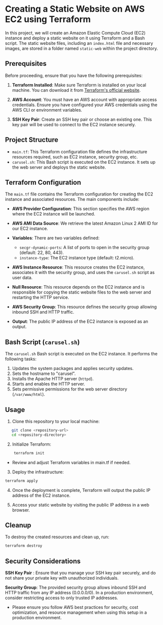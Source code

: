 # Creating a Static Website on AWS EC2 using Terraform

In this project, we will create an Amazon Elastic Compute Cloud (EC2) instance and deploy a static website on it using Terraform and a Bash script. The static website files, including an `index.html` file and necessary images, are stored in a folder named `static-web` within the project directory.

## Prerequisites

Before proceeding, ensure that you have the following prerequisites:

1. **Terraform Installed**: Make sure Terraform is installed on your local machine. You can download it from [Terraform's official website](https://www.terraform.io/downloads.html).

2. **AWS Account**: You must have an AWS account with appropriate access credentials. Ensure you have configured your AWS credentials using the AWS CLI or environment variables.

3. **SSH Key Pair**: Create an SSH key pair or choose an existing one. This key pair will be used to connect to the EC2 instance securely.

## Project Structure

- `main.tf`: This Terraform configuration file defines the infrastructure resources required, such as EC2 instance, security group, etc.
- `carusel.sh`: This Bash script is executed on the EC2 instance. It sets up the web server and deploys the static website.

## Terraform Configuration

The `main.tf` file contains the Terraform configuration for creating the EC2 instance and associated resources. The main components include:

- **AWS Provider Configuration**: This section specifies the AWS region where the EC2 instance will be launched.

- **AWS AMI Data Source**: We retrieve the latest Amazon Linux 2 AMI ID for our EC2 instance.

- **Variables**: There are two variables defined:
    - `secgr-dynamic-ports`: A list of ports to open in the security group (default: 22, 80, 443).
    - `instance-type`: The EC2 instance type (default: t2.micro).

- **AWS Instance Resource**: This resource creates the EC2 instance, associates it with the security group, and uses the `carusel.sh` script as user data.

- **Null Resource**: This resource depends on the EC2 instance and is responsible for copying the static website files to the web server and restarting the HTTP service.

- **AWS Security Group**: This resource defines the security group allowing inbound SSH and HTTP traffic.

- **Output**: The public IP address of the EC2 instance is exposed as an output.

## Bash Script (`carusel.sh`)

The `carusel.sh` Bash script is executed on the EC2 instance. It performs the following tasks:

1. Updates the system packages and applies security updates.
2. Sets the hostname to "carusel".
3. Installs the Apache HTTP server (`httpd`).
4. Starts and enables the HTTP server.
5. Sets permissive permissions for the web server directory (`/var/www/html`).

## Usage

1. Clone this repository to your local machine:

``` bash
   git clone <repository-url>
   cd <repository-directory>
```

2. Initialize Terraform:

``` bash
    terraform init
```
   * Review and adjust Terraform variables in main.tf if needed.

3. Deploy the infrastructure:

``` bash
terraform apply
```
4. Once the deployment is complete, Terraform will output the public IP address of the EC2 instance.

5. Access your static website by visiting the public IP address in a web browser.

## Cleanup
To destroy the created resources and clean up, run:

``` bash
terraform destroy
```

## Security Considerations

**SSH Key Pair** : Ensure that you manage your SSH key pair securely, and do not share your private key with unauthorized individuals.

**Security Group**: The provided security group allows inbound SSH and HTTP traffic from any IP address (0.0.0.0/0). In a production environment, consider restricting access to only trusted IP addresses.

* Please ensure you follow AWS best practices for security, cost optimization, and resource management when using this setup in a production environment.
